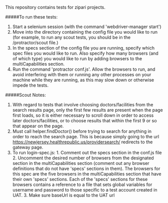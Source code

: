 This repository contains tests for zipari projects. 

#####To run these tests:

1. Start a selenium session (with the command 'webdriver-manager start')
2. Move into the directory containing the config file you would like to run (for example, to run any scout tests, you should be in the /protractor/scout file.)
3. In the specs section of the config file you are running, specify which spec files you would like to run. Also specify how many browsers (and of which type) you would like to run by adding browsers to the multiCapabilities section.
4. Run the command 'protractor conf.js'. Allow the browsers to run, and avoid interfering with them or running any other processes on your machine while they are running, as this may slow down or otherwise impede the tests.

#####Scout Notes:
  1. With regard to tests that involve choosing doctors/facilities from the search results page, only the first few results are present when the page first loads, so it is either necessary to scroll down in order to access later doctors/facilities, or to choose results that within the first 9 or so that appear on the page. 
  2. Must call helper.findDoctor() before trying to search for anything in order to reach the search page. This is because simply going to the url https://newjersey.healthrepublic.us/providersearch/ redirects to the gateway page.
  3. To run login-spec.js:
  	1. Comment out the specs section in the conf.js file
  	2. Uncomment the desired number of browsers from the designated section in the multiCapabilities section (comment out any browser definitions that do not have 'specs' sections in them). The browsers for this spec are the five browsers in the multiCapabilities section that have their own 'specs' sections. Each of the 'specs' sections for these browsers contains a reference to a file that sets global variables for username and password to those specific to a test account created in UAT.
  	3. Make sure baseUrl is equal to the UAT url
